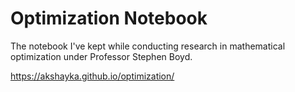 # Optimization Notebook

The notebook I've kept while conducting research in mathematical optimization under Professor Stephen Boyd.

https://akshayka.github.io/optimization/
